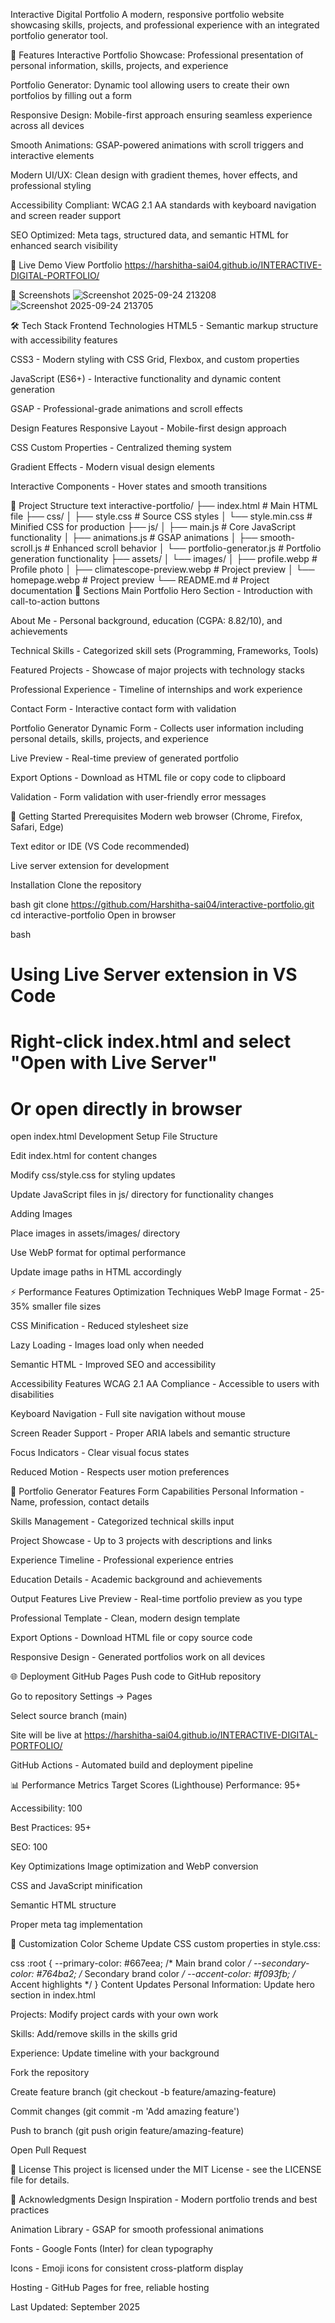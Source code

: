 Interactive Digital Portfolio
A modern, responsive portfolio website showcasing skills, projects, and professional experience with an integrated portfolio generator tool.

🌟 Features
Interactive Portfolio Showcase: Professional presentation of personal information, skills, projects, and experience

Portfolio Generator: Dynamic tool allowing users to create their own portfolios by filling out a form

Responsive Design: Mobile-first approach ensuring seamless experience across all devices

Smooth Animations: GSAP-powered animations with scroll triggers and interactive elements

Modern UI/UX: Clean design with gradient themes, hover effects, and professional styling

Accessibility Compliant: WCAG 2.1 AA standards with keyboard navigation and screen reader support

SEO Optimized: Meta tags, structured data, and semantic HTML for enhanced search visibility

🚀 Live Demo
View Portfolio https://harshitha-sai04.github.io/INTERACTIVE-DIGITAL-PORTFOLIO/

📱 Screenshots
![Screenshot 2025-09-24 213208](https://github.com/Harshitha-sai04/INTERACTIVE-DIGITAL-PORTFOLIO/blob/main/Screenshot%202025-09-24%20213208.png)
![Screenshot 2025-09-24 213705](https://github.com/Harshitha-sai04/INTERACTIVE-DIGITAL-PORTFOLIO/blob/main/Screenshot%202025-09-24%20213705.png)


🛠️ Tech Stack
Frontend Technologies
HTML5 - Semantic markup structure with accessibility features

CSS3 - Modern styling with CSS Grid, Flexbox, and custom properties

JavaScript (ES6+) - Interactive functionality and dynamic content generation

GSAP - Professional-grade animations and scroll effects

Design Features
Responsive Layout - Mobile-first design approach

CSS Custom Properties - Centralized theming system

Gradient Effects - Modern visual design elements

Interactive Components - Hover states and smooth transitions

📁 Project Structure
text
interactive-portfolio/
├── index.html                  # Main HTML file
├── css/
│   ├── style.css              # Source CSS styles
│   └── style.min.css          # Minified CSS for production
├── js/
│   ├── main.js                # Core JavaScript functionality
│   ├── animations.js          # GSAP animations
│   ├── smooth-scroll.js       # Enhanced scroll behavior
│   └── portfolio-generator.js  # Portfolio generation functionality
├── assets/
│   └── images/
│       ├── profile.webp       # Profile photo
│       ├── climatescope-preview.webp  # Project preview
│       └── homepage.webp      # Project preview
└── README.md                  # Project documentation
🎨 Sections
Main Portfolio
Hero Section - Introduction with call-to-action buttons

About Me - Personal background, education (CGPA: 8.82/10), and achievements

Technical Skills - Categorized skill sets (Programming, Frameworks, Tools)

Featured Projects - Showcase of major projects with technology stacks

Professional Experience - Timeline of internships and work experience

Contact Form - Interactive contact form with validation

Portfolio Generator
Dynamic Form - Collects user information including personal details, skills, projects, and experience

Live Preview - Real-time preview of generated portfolio

Export Options - Download as HTML file or copy code to clipboard

Validation - Form validation with user-friendly error messages

🚀 Getting Started
Prerequisites
Modern web browser (Chrome, Firefox, Safari, Edge)

Text editor or IDE (VS Code recommended)

Live server extension for development

Installation
Clone the repository

bash
git clone https://github.com/Harshitha-sai04/interactive-portfolio.git
cd interactive-portfolio
Open in browser

bash
# Using Live Server extension in VS Code
# Right-click index.html and select "Open with Live Server"

# Or open directly in browser
open index.html
Development Setup
File Structure

Edit index.html for content changes

Modify css/style.css for styling updates

Update JavaScript files in js/ directory for functionality changes

Adding Images

Place images in assets/images/ directory

Use WebP format for optimal performance

Update image paths in HTML accordingly

⚡ Performance Features
Optimization Techniques
WebP Image Format - 25-35% smaller file sizes

CSS Minification - Reduced stylesheet size

Lazy Loading - Images load only when needed

Semantic HTML - Improved SEO and accessibility

Accessibility Features
WCAG 2.1 AA Compliance - Accessible to users with disabilities

Keyboard Navigation - Full site navigation without mouse

Screen Reader Support - Proper ARIA labels and semantic structure

Focus Indicators - Clear visual focus states

Reduced Motion - Respects user motion preferences

🎯 Portfolio Generator Features
Form Capabilities
Personal Information - Name, profession, contact details

Skills Management - Categorized technical skills input

Project Showcase - Up to 3 projects with descriptions and links

Experience Timeline - Professional experience entries

Education Details - Academic background and achievements

Output Features
Live Preview - Real-time portfolio preview as you type

Professional Template - Clean, modern design template

Export Options - Download HTML file or copy source code

Responsive Design - Generated portfolios work on all devices

🌐 Deployment
GitHub Pages
Push code to GitHub repository

Go to repository Settings → Pages

Select source branch (main)

Site will be live at https://harshitha-sai04.github.io/INTERACTIVE-DIGITAL-PORTFOLIO/

GitHub Actions - Automated build and deployment pipeline

📊 Performance Metrics
Target Scores (Lighthouse)
Performance: 95+

Accessibility: 100

Best Practices: 95+

SEO: 100

Key Optimizations
Image optimization and WebP conversion

CSS and JavaScript minification

Semantic HTML structure

Proper meta tag implementation

🎨 Customization
Color Scheme
Update CSS custom properties in style.css:

css
:root {
  --primary-color: #667eea;    /* Main brand color */
  --secondary-color: #764ba2;  /* Secondary brand color */
  --accent-color: #f093fb;     /* Accent highlights */
}
Content Updates
Personal Information: Update hero section in index.html

Projects: Modify project cards with your own work

Skills: Add/remove skills in the skills grid

Experience: Update timeline with your background

Fork the repository

Create feature branch (git checkout -b feature/amazing-feature)

Commit changes (git commit -m 'Add amazing feature')

Push to branch (git push origin feature/amazing-feature)

Open Pull Request

📄 License
This project is licensed under the MIT License - see the LICENSE file for details.

🙏 Acknowledgments
Design Inspiration - Modern portfolio trends and best practices

Animation Library - GSAP for smooth professional animations

Fonts - Google Fonts (Inter) for clean typography

Icons - Emoji icons for consistent cross-platform display

Hosting - GitHub Pages for free, reliable hosting


Last Updated: September 2025


